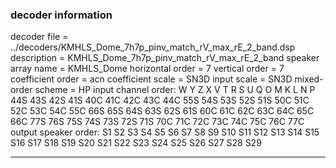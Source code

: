
### decoder information 
decoder file = ../decoders/KMHLS_Dome_7h7p_pinv_match_rV_max_rE_2_band.dsp
description = KMHLS_Dome_7h7p_pinv_match_rV_max_rE_2_band
speaker array name = KMHLS_Dome
horizontal order   = 7
vertical order     = 7
coefficient order  = acn
coefficient scale  = SN3D
input scale        = SN3D
mixed-order scheme = HP
input channel order: W Y Z X V T R S U Q O M K L N P 44S 43S 42S 41S 40C 41C 42C 43C 44C 55S 54S 53S 52S 51S 50C 51C 52C 53C 54C 55C 66S 65S 64S 63S 62S 61S 60C 61C 62C 63C 64C 65C 66C 77S 76S 75S 74S 73S 72S 71S 70C 71C 72C 73C 74C 75C 76C 77C 
output speaker order: S1 S2 S3 S4 S5 S6 S7 S8 S9 S10 S11 S12 S13 S14 S15 S16 S17 S18 S19 S20 S21 S22 S23 S24 S25 S26 S27 S28 S29 

---

